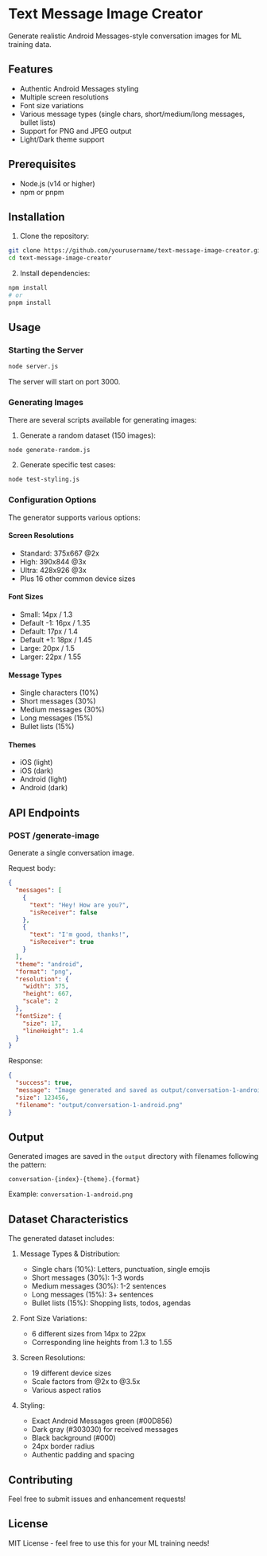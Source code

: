 # Text Message Image Creator

Generate realistic Android Messages-style conversation images for ML training data.

## Features

- Authentic Android Messages styling
- Multiple screen resolutions
- Font size variations
- Various message types (single chars, short/medium/long messages, bullet lists)
- Support for PNG and JPEG output
- Light/Dark theme support

## Prerequisites

- Node.js (v14 or higher)
- npm or pnpm

## Installation

1. Clone the repository:

```bash
git clone https://github.com/yourusername/text-message-image-creator.git
cd text-message-image-creator
```

2. Install dependencies:

```bash
npm install
# or
pnpm install
```

## Usage

### Starting the Server

```bash
node server.js
```

The server will start on port 3000.

### Generating Images

There are several scripts available for generating images:

1. Generate a random dataset (150 images):

```bash
node generate-random.js
```

2. Generate specific test cases:

```bash
node test-styling.js
```

### Configuration Options

The generator supports various options:

#### Screen Resolutions

- Standard: 375x667 @2x
- High: 390x844 @3x
- Ultra: 428x926 @3x
- Plus 16 other common device sizes

#### Font Sizes

- Small: 14px / 1.3
- Default -1: 16px / 1.35
- Default: 17px / 1.4
- Default +1: 18px / 1.45
- Large: 20px / 1.5
- Larger: 22px / 1.55

#### Message Types

- Single characters (10%)
- Short messages (30%)
- Medium messages (30%)
- Long messages (15%)
- Bullet lists (15%)

#### Themes

- iOS (light)
- iOS (dark)
- Android (light)
- Android (dark)

## API Endpoints

### POST /generate-image

Generate a single conversation image.

Request body:

```json
{
  "messages": [
    {
      "text": "Hey! How are you?",
      "isReceiver": false
    },
    {
      "text": "I'm good, thanks!",
      "isReceiver": true
    }
  ],
  "theme": "android",
  "format": "png",
  "resolution": {
    "width": 375,
    "height": 667,
    "scale": 2
  },
  "fontSize": {
    "size": 17,
    "lineHeight": 1.4
  }
}
```

Response:

```json
{
  "success": true,
  "message": "Image generated and saved as output/conversation-1-android.png",
  "size": 123456,
  "filename": "output/conversation-1-android.png"
}
```

## Output

Generated images are saved in the `output` directory with filenames following the pattern:

```
conversation-{index}-{theme}.{format}
```

Example: `conversation-1-android.png`

## Dataset Characteristics

The generated dataset includes:

1. Message Types & Distribution:

   - Single chars (10%): Letters, punctuation, single emojis
   - Short messages (30%): 1-3 words
   - Medium messages (30%): 1-2 sentences
   - Long messages (15%): 3+ sentences
   - Bullet lists (15%): Shopping lists, todos, agendas

2. Font Size Variations:

   - 6 different sizes from 14px to 22px
   - Corresponding line heights from 1.3 to 1.55

3. Screen Resolutions:

   - 19 different device sizes
   - Scale factors from @2x to @3.5x
   - Various aspect ratios

4. Styling:
   - Exact Android Messages green (#00D856)
   - Dark gray (#303030) for received messages
   - Black background (#000)
   - 24px border radius
   - Authentic padding and spacing

## Contributing

Feel free to submit issues and enhancement requests!

## License

MIT License - feel free to use this for your ML training needs!
